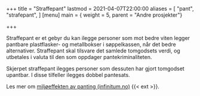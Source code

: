 +++
title = "Straffepant"
lastmod = 2021-04-07T22:00:00
aliases = [
    "pant",
    "strafepant",
]
[menu]
main = { weight = 5, parent = "Andre prosjekter"}

+++

Straffepant er et gebyr du kan ilegge personer som mot bedre viten legger pantbare plastflasker-
og metallbokser i søppelkassen, når det bedre alternativer. Straffepant skal
tilsvare det samlede tomgodsets verdi, og utbetales i valuta til den som oppdager
pantekriminaliteten.

Skjerpet straffepant ilegges personer som dessuten har gjort tomgodset upantbar. I disse tilfeller
ilegges dobbel pantesats.

Les mer om [miljøeffekten av panting (infinitum.no)](https://infinitum.no/miljoeffekt/)
{{< ext >}}.
